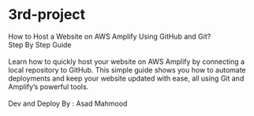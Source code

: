 # 3rd-project

How to Host a Website on AWS Amplify Using GitHub and Git? 
<br>
Step By Step Guide
<br>
<br>
Learn how to quickly host your website on AWS Amplify by connecting a local repository to GitHub. This simple guide shows you how to automate deployments and keep your website updated with ease, all using Git and Amplify’s powerful tools.
<br>
<br>
Dev and Deploy By : Asad Mahmood 
